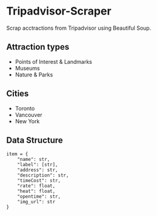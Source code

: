 # Tripadvisor-Scraper
Scrap acctractions from Tripadvisor using Beautiful Soup.
## Attraction types
- Points of Interest & Landmarks
- Museums
- Nature & Parks
## Cities
- Toronto
- Vancouver
- New York
## Data Structure
```
item = {
    "name": str,
    "label": [str],
    "address": str,
    "description": str,
    "timeCost": str,
    "rate": float,
    "heat": float,
    "opentime": str,
    "img_url": str
}
```